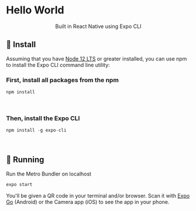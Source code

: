 # Hello World

<p style="text-align: center">Built in React Native using Expo CLI</p>

## 🔧 Install

Assuming that you have [Node 12 LTS](https://nodejs.org/en/download/) or greater installed, you can use npm to install the Expo CLI command line utility:

### First, install all packages from the npm

```js
npm install
```
<br>

### Then, install the Expo CLI

```js
npm install -g expo-cli
```
<br>

## 🚀 Running

Run the Metro Bundler on localhost

```js
expo start
```

You'll be given a QR code in your terminal and/or browser. Scan it with [Expo Go](https://play.google.com/store/apps/details?id=host.exp.exponent&hl=en&gl=US) (Android) or the Camera app (iOS) to see the app in your phone.
